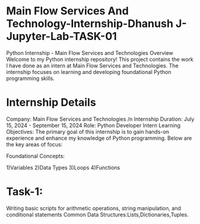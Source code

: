 # Main Flow Services And Technology-Internship-Dhanush J-Jupyter-Lab-TASK-01
Python Internship - Main Flow Services and Technologies Overview
Welcome to my Python internship repository! This project contains the work I have done as an intern at Main Flow Services and Technologies. The internship focuses on learning and developing foundational Python programming skills.

# Internship Details
Company: Main Flow Services and Technologies
/n Internship Duration: July 15, 2024 - September 15, 2024
Role: Python Developer Intern
Learning Objectives:
The primary goal of this internship is to gain hands-on experience and enhance my knowledge of Python programming. 
Below are the key areas of focus:

Foundational Concepts:

1)Variables
2)Data Types
3)Loops
4)Functions

# Task-1:
Writing basic scripts for arithmetic operations, string manipulation, and conditional statements
Common Data Structures:Lists,Dictionaries,Tuples.
